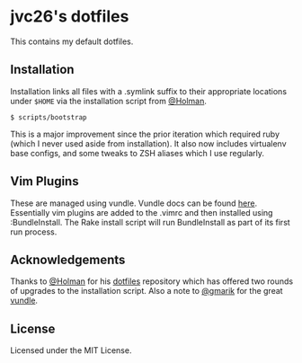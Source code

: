 # jvc26's dotfiles

This contains my default dotfiles.

## Installation

Installation links all files with a .symlink suffix to their appropriate locations under `$HOME` via the installation script from [@Holman](https://github.com/holman/dotfiles/blob/master/script/bootstrap).

    $ scripts/bootstrap

This is a major improvement since the prior iteration which required ruby (which I never used aside from installation). It also now includes virtualenv base configs, and some tweaks to ZSH aliases which I use regularly.

## Vim Plugins

These are managed using vundle. Vundle docs can be found [here](https://github.com/gmarik/vundle). Essentially vim plugins are added to the
.vimrc and then installed using :BundleInstall. The Rake install script will run BundleInstall as part of its first run process.

## Acknowledgements

Thanks to [@Holman](https://github.com/holman/) for his [dotfiles](https://github.com/holman/dotfiles) repository which has offered two rounds of upgrades to the installation script. Also a note to [@gmarik](https://github.com/gmarik/vundle) for the great [vundle](https://github.com/gmarik/vundle).

## License

Licensed under the MIT License.
